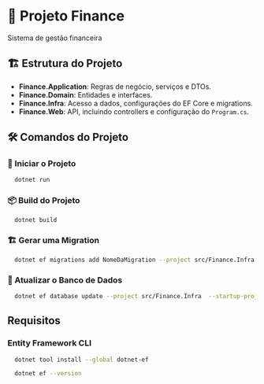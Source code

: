 ﻿# 📘 Projeto Finance

Sistema de gestão financeira

## 🏗️ Estrutura do Projeto

- **Finance.Application**: Regras de negócio, serviços e DTOs.
- **Finance.Domain**: Entidades e interfaces.
- **Finance.Infra**: Acesso a dados, configurações do EF Core e migrations.
- **Finance.Web**: API, incluindo controllers e configuração do `Program.cs`.

## 🛠️ Comandos do Projeto

### 🔧 Iniciar o Projeto
```bash
  dotnet run
```

### 📦 Build do Projeto
```bash
  dotnet build
```

### 🏗️ Gerar uma Migration
```bash
  dotnet ef migrations add NomeDaMigration --project src/Finance.Infra --startup-project src/Finance.Web 
```

### 📂 Atualizar o Banco de Dados
```bash
  dotnet ef database update --project src/Finance.Infra  --startup-project src/Finance.Web
```


## Requisitos

### Entity Framework CLI
```bash 
  dotnet tool install --global dotnet-ef
```

```bash 
  dotnet ef --version
```


